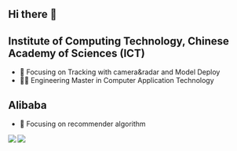 ## Hi there 👋
## Institute of Computing Technology, Chinese Academy of Sciences (ICT)
- 📖 Focusing on Tracking with camera&radar and Model Deploy
- 👨‍🔧 Engineering Master in Computer Application Technology
## Alibaba
- 📖 Focusing on recommender algorithm

<img align="left" src="https://github-readme-stats.vercel.app/api/top-langs/?username=GodIsBoom&layout=compact" />
<img align="left" src="https://github-readme-stats.vercel.app/api?username=GodIsBoom&show_icons=true&icon_color=CE1D2D&text_color=718096&bg_color=ffffff&hide_title=true" />



<!--
**GodIsBoom/GodIsBoom** is a ✨ _special_ ✨ repository because its `README.md` (this file) appears on your GitHub profile.

Here are some ideas to get you started:

- 🔭 I’m currently working on ...
- 🌱 I’m currently learning ...
- 👯 I’m looking to collaborate on ...
- 🤔 I’m looking for help with ...
- 💬 Ask me about ...
- 📫 How to reach me: ...
- 😄 Pronouns: ...
- ⚡ Fun fact: ...
-->
